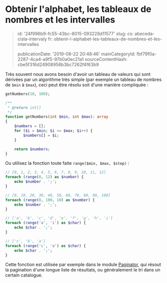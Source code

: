 Obtenir l'alphabet, les tableaux de nombres et les intervalles
==============================================================

> id: '24f996b9-fc55-43bc-8015-093228d11577'
> slug:
> 	cs: abeceda-cisla-intervaly
> 	fr: obtenir-l-alphabet-les-tableaux-de-nombres-et-les-intervalles
> 
> publicationDate: '2019-08-22 20:48:46'
> mainCategoryId: fbf79f0a-2287-4ca4-a9f5-97b0a0ec21a1
> sourceContentHash: cbe5f316d24908956b3bc7262f4f63b9

Très souvent nous avons besoin d'avoir un tableau de valeurs qui sont dérivées par un algorithme très simple (par exemple un tableau de nombres de `$min` à `$max`), ceci peut être résolu soit d'une manière compliquée :

```php
getNumbers(10, 100);

/**
 * @return int[]
 */
function getNumbers(int $min, int $max): array
{
	$numbers = [];
	for ($i = $min; $i <= $max; $i++) {
		$numbers[] = $i;
	}

	return $numbers;
}
```

Ou utilisez la fonction toute faite `range($min, $max, $step)` :

```php
// [0, 1, 2, 3, 4, 5, 6, 7, 8, 9, 10, 11, 12]
foreach (range(0, 12) as $number) {
	echo $number . ';';
}

// [0, 10, 20, 30, 40, 50, 60, 70, 80, 90, 100]
foreach (range(0, 100, 10) as $number) {
	echo $number . ';';
}

// ['a', 'b', 'c', 'd', 'e', 'f', 'g', 'h', 'i']
foreach (range('a', 'i') as $char) {
	echo $char . ';';
}

// ['c', 'b', 'a']
foreach (range('c', 'a') as $char) {
	echo $char . ';';
}
```

Cette fonction est utilisée par exemple dans le module <a href="/paginator">Paginator</a>, qui résout la pagination d'une longue liste de résultats, ou généralement le tri dans un certain catalogue.
